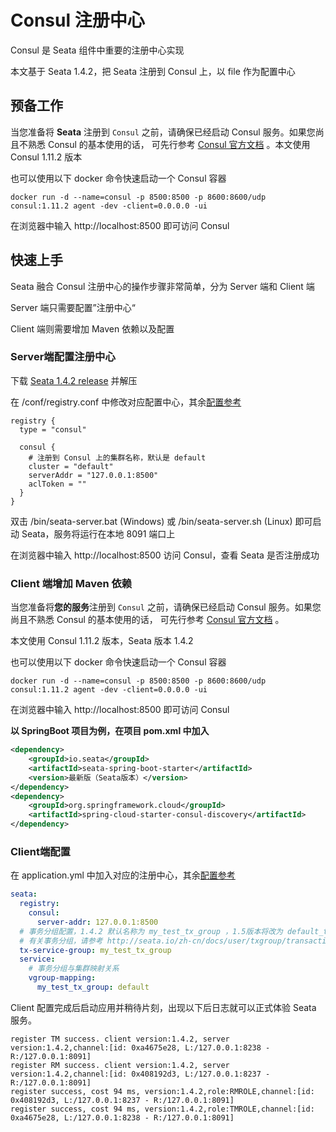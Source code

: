 # Consul 注册中心

Consul 是 Seata 组件中重要的注册中心实现

本文基于 Seata 1.4.2，把 Seata 注册到 Consul 上，以 file 作为配置中心

## 预备工作


当您准备将 **Seata** 注册到 `Consul` 之前，请确保已经启动 Consul 服务。如果您尚且不熟悉 Consul 的基本使用的话，
可先行参考 [Consul 官方文档](https://www.consul.io/docs) 。本文使用 Consul 1.11.2 版本

也可以使用以下 docker 命令快速启动一个 Consul 容器 

```shell
docker run -d --name=consul -p 8500:8500 -p 8600:8600/udp consul:1.11.2 agent -dev -client=0.0.0.0 -ui
```

在浏览器中输入 http://localhost:8500 即可访问 Consul

## 快速上手

Seata 融合 Consul 注册中心的操作步骤非常简单，分为 Server 端和 Client 端

Server 端只需要配置”注册中心“

Client 端则需要增加 Maven 依赖以及配置

### Server端配置注册中心
下载 [Seata 1.4.2 release](https://github.com/seata/seata/releases/tag/v1.4.2) 并解压

在 /conf/registry.conf 中修改对应配置中心，其余[配置参考](https://github.com/seata/seata/blob/develop/script/client/conf/registry.conf)

```
registry {
  type = "consul"

  consul {
    # 注册到 Consul 上的集群名称，默认是 default
    cluster = "default"
    serverAddr = "127.0.0.1:8500"
    aclToken = ""
  }
}
```

双击 /bin/seata-server.bat (Windows) 或 /bin/seata-server.sh (Linux) 即可启动 Seata，服务将运行在本地 8091 端口上

在浏览器中输入 http://localhost:8500 访问 Consul，查看 Seata 是否注册成功

### Client 端增加 Maven 依赖
当您准备将**您的服务**注册到 `Consul` 之前，请确保已经启动 Consul 服务。如果您尚且不熟悉 Consul 的基本使用的话，
可先行参考 [Consul 官方文档](https://www.consul.io/docs) 。

本文使用 Consul 1.11.2 版本，Seata 版本 1.4.2

也可以使用以下 docker 命令快速启动一个 Consul 容器

```shell
docker run -d --name=consul -p 8500:8500 -p 8600:8600/udp consul:1.11.2 agent -dev -client=0.0.0.0 -ui
```

在浏览器中输入 http://localhost:8500 即可访问 Consul

**以 SpringBoot 项目为例，在项目 pom.xml 中加入**

```xml
<dependency>
    <groupId>io.seata</groupId>
    <artifactId>seata-spring-boot-starter</artifactId>
    <version>最新版（Seata版本）</version>
</dependency>
<dependency>
    <groupId>org.springframework.cloud</groupId>
    <artifactId>spring-cloud-starter-consul-discovery</artifactId>
</dependency>
```

### Client端配置

在 application.yml 中加入对应的注册中心，其余[配置参考](https://github.com/seata/seata/blob/develop/script/client/spring/application.yml)

```yaml
seata:
  registry:
    consul:
      server-addr: 127.0.0.1:8500
  # 事务分组配置，1.4.2 默认名称为 my_test_tx_group ，1.5版本将改为 default_tx_group
  # 有关事务分组，请参考 http://seata.io/zh-cn/docs/user/txgroup/transaction-group.html
  tx-service-group: my_test_tx_group
  service:
    # 事务分组与集群映射关系
    vgroup-mapping:
      my_test_tx_group: default
```

Client 配置完成后启动应用并稍待片刻，出现以下后日志就可以正式体验 Seata 服务。

```text
register TM success. client version:1.4.2, server version:1.4.2,channel:[id: 0xa4675e28, L:/127.0.0.1:8238 - R:/127.0.0.1:8091]
register RM success. client version:1.4.2, server version:1.4.2,channel:[id: 0x408192d3, L:/127.0.0.1:8237 - R:/127.0.0.1:8091]
register success, cost 94 ms, version:1.4.2,role:RMROLE,channel:[id: 0x408192d3, L:/127.0.0.1:8237 - R:/127.0.0.1:8091]
register success, cost 94 ms, version:1.4.2,role:TMROLE,channel:[id: 0xa4675e28, L:/127.0.0.1:8238 - R:/127.0.0.1:8091]
```
